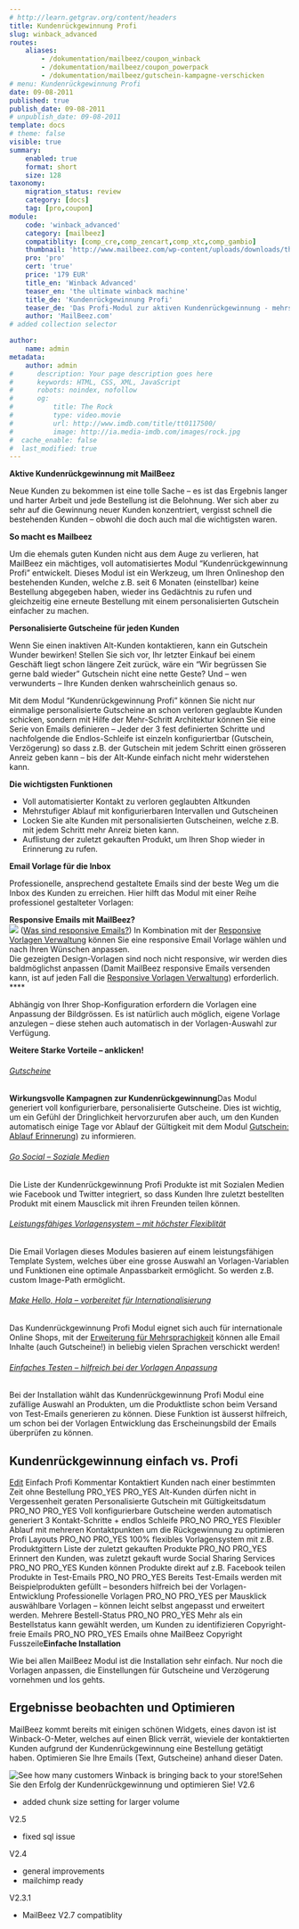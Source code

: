 ```yaml
---
# http://learn.getgrav.org/content/headers
title: Kundenrückgewinnung Profi
slug: winback_advanced
routes:
    aliases:
        - /dokumentation/mailbeez/coupon_winback
        - /dokumentation/mailbeez/coupon_powerpack
        - /dokumentation/mailbeez/gutschein-kampagne-verschicken
# menu: Kundenrückgewinnung Profi
date: 09-08-2011
published: true
publish_date: 09-08-2011
# unpublish_date: 09-08-2011
template: docs
# theme: false
visible: true
summary:
    enabled: true
    format: short
    size: 128
taxonomy:
    migration_status: review
    category: [docs]
    tag: [pro,coupon]
module:
    code: 'winback_advanced'
    category: [mailbeez]
    compatiblity: [comp_cre,comp_zencart,comp_xtc,comp_gambio]
    thumbnail: 'http://www.mailbeez.com/wp-content/uploads/downloads/thumbnails/2011/09/icon_32.png'
    pro: 'pro'
    cert: 'true'
    price: '179 EUR'
    title_en: 'Winback Advanced'
    teaser_en: 'the ultimate winback machine'
    title_de: 'Kundenrückgewinnung Profi'
    teaser_de: 'Das Profi-Modul zur aktiven Kundenrückgewinnung - mehrstufig mit Gutscheinen'
    author: 'MailBeez.com'
# added collection selector

author:
    name: admin
metadata:
    author: admin
#      description: Your page description goes here
#      keywords: HTML, CSS, XML, JavaScript
#      robots: noindex, nofollow
#      og:
#          title: The Rock
#          type: video.movie
#          url: http://www.imdb.com/title/tt0117500/
#          image: http://ia.media-imdb.com/images/rock.jpg
#  cache_enable: false
#  last_modified: true
---
```


**Aktive Kundenrückgewinnung mit MailBeez**

Neue Kunden zu bekommen ist eine tolle Sache – es ist das Ergebnis langer und harter Arbeit und jede Bestellung ist die Belohnung. Wer sich aber zu sehr auf die Gewinnung neuer Kunden konzentriert, vergisst schnell die bestehenden Kunden – obwohl die doch auch mal die wichtigsten waren.

**So macht es Mailbeez**

Um die ehemals guten Kunden nicht aus dem Auge zu verlieren, hat MailBeez ein mächtiges, voll automatisiertes Modul “Kundenrückgewinnung Profi” entwickelt. Dieses Modul ist ein Werkzeug, um Ihren Onlineshop den bestehenden Kunden, welche z.B. seit 6 Monaten (einstellbar) keine Bestellung abgegeben haben, wieder ins Gedächtnis zu rufen und gleichzeitig eine erneute Bestellung mit einem personalisierten Gutschein einfacher zu machen.

**Personalisierte Gutscheine für jeden Kunden**

Wenn Sie einen inaktiven Alt-Kunden kontaktieren, kann ein Gutschein Wunder bewirken! Stellen Sie sich vor, Ihr letzter Einkauf bei einem Geschäft liegt schon längere Zeit zurück, wäre ein “Wir begrüssen Sie gerne bald wieder” Gutschein nicht eine nette Geste? Und – wen verwunderts – Ihre Kunden denken wahrscheinlich genaus so.

Mit dem Modul “Kundenrückgewinnung Profi” können Sie nicht nur einmalige personalisierte Gutscheine an schon verloren geglaubte Kunden schicken, sondern mit Hilfe der Mehr-Schritt Architektur können Sie eine Serie von Emails definieren – Jeder der 3 fest definierten Schritte und nachfolgende die Endlos-Schleife ist einzeln konfiguriertbar (Gutschein, Verzögerung) so dass z.B. der Gutschein mit jedem Schritt einen grösseren Anreiz geben kann – bis der Alt-Kunde einfach nicht mehr widerstehen kann.

**Die wichtigsten Funktionen**

- Voll automatisierter Kontakt zu verloren geglaubten Altkunden
- Mehrstufiger Ablauf mit konfigurierbaren Intervallen und Gutscheinen
- Locken Sie alte Kunden mit personalisierten Gutscheinen, welche z.B. mit jedem Schritt mehr Anreiz bieten kann.
- Auflistung der zuletzt gekauften Produkt, um Ihren Shop wieder in Erinnerung zu rufen.

**Email Vorlage für die Inbox**

Professionelle, ansprechend gestaltete Emails sind der beste Weg um die Inbox des Kunden zu erreichen. Hier hilft das Modul mit einer Reihe professionel gestalteter Vorlagen:

**Responsive Emails mit MailBeez?**  
![](http://www.mailbeez.com/images/responsive.png) ([Was sind responsive Emails?](/dokumentation/responsive-emails/)) In Kombination mit der [Responsive Vorlagen Verwaltung](/dokumentation/mailbeez/config_tmplmngr) können Sie eine responsive Email Vorlage wählen und nach Ihren Wünschen anpassen.  
Die gezeigten Design-Vorlagen sind noch nicht responsive, wir werden dies baldmöglichst anpassen (Damit MailBeez responsive Emails versenden kann, ist auf jeden Fall die [Responsive Vorlagen Verwaltung](/dokumentation/mailbeez/config_tmplmngr)) erforderlich. ****

Abhängig von Ihrer Shop-Konfiguration erfordern die Vorlagen eine Anpassung der Bildgrössen. Es ist natürlich auch möglich, eigene Vorlage anzulegen – diese stehen auch automatisch in der Vorlagen-Auswahl zur Verfügung.

**Weitere Starke Vorteile – anklicken!**

###### [Gutscheine](#)

 **Wirkungsvolle Kampagnen zur Kundenrückgewinnung**Das Modul generiert voll konfigurierbare, personalisierte Gutscheine. Dies ist wichtig, um ein Gefühl der Dringlichkeit hervorzurufen aber auch, um den Kunden automatisch einige Tage vor Ablauf der Gültigkeit mit dem Modul [Gutschein: Ablauf Erinnerung](/documentation/mailbeez/coupon_expire/ "Coupon: Send Coupon Expiry Reminder")) zu informieren.



 

 

###### [Go Social – Soziale Medien](#)

 Die Liste der Kundenrückgewinnung Profi Produkte ist mit Sozialen Medien wie Facebook und Twitter integriert, so dass Kunden Ihre zuletzt bestellten Produkt mit einem Mausclick mit ihren Freunden teilen können.

 

 

###### [Leistungsfähiges Vorlagensystem – mit höchster Flexiblität](#)

Die Email Vorlagen dieses Modules basieren auf einem leistungsfähigen Template System, welches über eine grosse Auswahl an Vorlagen-Variablen und Funktionen eine optimale Anpassbarkeit ermöglicht. So werden z.B. custom Image-Path ermöglicht.



 

 

###### [Make Hello, Hola – vorbereitet für Internationalisierung](#)

Das Kundenrückgewinnung Profi Modul eignet sich auch für internationale Online Shops, mit der [Erweiterung für Mehrsprachigkeit](/documentation/configbeez/config_tmplmngr_lng/ "Multilanguage Template Manager") können alle Email Inhalte (auch Gutscheine!) in beliebig vielen Sprachen verschickt werden!

 

 

 

###### [Einfaches Testen – hilfreich bei der Vorlagen Anpassung](#)

 Bei der Installation wählt das Kundenrückgewinnung Profi Modul eine zufällige Auswahl an Produkten, um die Produktliste schon beim Versand von Test-Emails generieren zu können. Diese Funktion ist äusserst hilfreich, um schon bei der Vorlagen Entwicklung das Erscheinungsbild der Emails überprüfen zu können. 

 

 



## Kundenrückgewinnung einfach vs. Profi

  [Edit](http://localhost/wordpress_mailbeez_EOL/wp-admin/tools.php?page=wp-table-reloaded&action=edit&table_id=8 "Edit")  Einfach Profi Kommentar Kontaktiert Kunden nach einer bestimmten Zeit ohne Bestellung PRO\_YES PRO\_YES Alt-Kunden dürfen nicht in Vergessenheit geraten Personalisierte Gutschein mit Gültigkeitsdatum PRO\_NO PRO\_YES Voll konfigurierbare Gutscheine werden automatisch generiert 3 Kontakt-Schritte + endlos Schleife PRO\_NO PRO\_YES Flexibler Ablauf mit mehreren Kontaktpunkten um die Rückgewinnung zu optimieren Profi Layouts PRO\_NO PRO\_YES 100% flexibles Vorlagensystem mit z.B. Produktgittern Liste der zuletzt gekauften Produkte PRO\_NO PRO\_YES Erinnert den Kunden, was zuletzt gekauft wurde Social Sharing Services PRO\_NO PRO\_YES Kunden können Produkte direkt auf z.B. Facebook teilen Produkte in Test-Emails PRO\_NO PRO\_YES Bereits Test-Emails werden mit Beispielprodukten gefüllt – besonders hilfreich bei der Vorlagen-Entwicklung Professionelle Vorlagen PRO\_NO PRO\_YES per Mausklick auswählbare Vorlagen – können leicht selbst angepasst und erweitert werden. Mehrere Bestell-Status PRO\_NO PRO\_YES Mehr als ein Bestellstatus kann gewählt werden, um Kunden zu identifizieren Copyright-freie Emails PRO\_NO PRO\_YES Emails ohne MailBeez Copyright Fusszeile**Einfache Installation**

Wie bei allen MailBeez Modul ist die Installation sehr einfach. Nur noch die Vorlagen anpassen, die Einstellungen für Gutscheine und Verzögerung vornehmen und los gehts.

## Ergebnisse beobachten und Optimieren

MailBeez kommt bereits mit einigen schönen Widgets, eines davon ist ist Winback-O-Meter, welches auf einen Blick verrät, wieviele der kontaktierten Kunden aufgrund der Kundenrückgewinnung eine Bestellung getätigt haben. Optimieren Sie Ihre Emails (Text, Gutscheine) anhand dieser Daten.

![See how many customers Winback is bringing back to your store!](http://www.mailbeez.com/wp-content/uploads/2011/08/winbackmeter.png "See how many customers Winback is bringing back to your store!")Sehen Sie den Erfolg der Kundenrückgewinnung und optimieren Sie!
V2.6
- added chunk size setting for larger volume

V2.5
- fixed sql issue

V2.4
- general improvements
- mailchimp ready

V2.3.1
- MailBeez V2.7 compatiblity